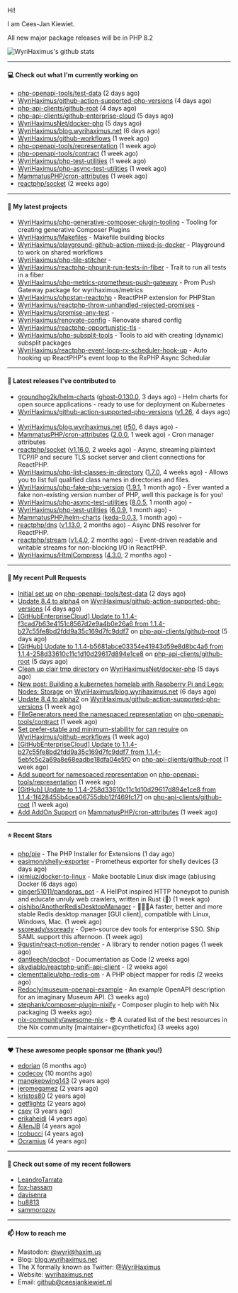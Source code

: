 Hi!

I am Cees-Jan Kiewiet.

All new major package releases will be in PHP 8.2

![WyriHaximus's github stats](https://github-readme-stats.vercel.app/api?username=WyriHaximus&show_icons=true)

---

#### 💻 Check out what I'm currently working on

- [php-openapi-tools/test-data](https://github.com/php-openapi-tools/test-data) (2 days ago)
- [WyriHaximus/github-action-supported-php-versions](https://github.com/WyriHaximus/github-action-supported-php-versions) (4 days ago)
- [php-api-clients/github-root](https://github.com/php-api-clients/github-root) (4 days ago)
- [php-api-clients/github-enterprise-cloud](https://github.com/php-api-clients/github-enterprise-cloud) (5 days ago)
- [WyriHaximusNet/docker-php](https://github.com/WyriHaximusNet/docker-php) (5 days ago)
- [WyriHaximus/blog.wyrihaximus.net](https://github.com/WyriHaximus/blog.wyrihaximus.net) (6 days ago)
- [WyriHaximus/github-workflows](https://github.com/WyriHaximus/github-workflows) (1 week ago)
- [php-openapi-tools/representation](https://github.com/php-openapi-tools/representation) (1 week ago)
- [php-openapi-tools/contract](https://github.com/php-openapi-tools/contract) (1 week ago)
- [WyriHaximus/php-test-utilities](https://github.com/WyriHaximus/php-test-utilities) (1 week ago)
- [WyriHaximus/php-async-test-utilities](https://github.com/WyriHaximus/php-async-test-utilities) (1 week ago)
- [MammatusPHP/cron-attributes](https://github.com/MammatusPHP/cron-attributes) (1 week ago)
- [reactphp/socket](https://github.com/reactphp/socket) (2 weeks ago)

---

#### 🌱 My latest projects

- [WyriHaximus/php-generative-composer-plugin-tooling](https://github.com/WyriHaximus/php-generative-composer-plugin-tooling) - Tooling for creating generative Composer Plugins
- [WyriHaximus/Makefiles](https://github.com/WyriHaximus/Makefiles) - Makefile building blocks
- [WyriHaximus/playground-github-action-mixed-js-docker](https://github.com/WyriHaximus/playground-github-action-mixed-js-docker) - Playground to work on shared workflows
- [WyriHaximus/php-tile-stitcher](https://github.com/WyriHaximus/php-tile-stitcher) - 
- [WyriHaximus/reactphp-phpunit-run-tests-in-fiber](https://github.com/WyriHaximus/reactphp-phpunit-run-tests-in-fiber) - Trait to run all tests in a fiber
- [WyriHaximus/php-metrics-prometheus-push-gateway](https://github.com/WyriHaximus/php-metrics-prometheus-push-gateway) - Prom Push Gateway package for wyrihaximus/metrics
- [WyriHaximus/phpstan-reactphp](https://github.com/WyriHaximus/phpstan-reactphp) - ReactPHP extension for PHPStan
- [WyriHaximus/reactphp-throw-unhandled-rejected-promises](https://github.com/WyriHaximus/reactphp-throw-unhandled-rejected-promises) - 
- [WyriHaximus/promise-any-test](https://github.com/WyriHaximus/promise-any-test) - 
- [WyriHaximus/renovate-config](https://github.com/WyriHaximus/renovate-config) - Renovate shared config
- [WyriHaximus/reactphp-opportunistic-tls](https://github.com/WyriHaximus/reactphp-opportunistic-tls) - 
- [WyriHaximus/php-subsplit-tools](https://github.com/WyriHaximus/php-subsplit-tools) - Tools to aid with creating (dynamic) subsplit packages
- [WyriHaximus/reactphp-event-loop-rx-scheduler-hook-up](https://github.com/WyriHaximus/reactphp-event-loop-rx-scheduler-hook-up) - Auto hooking up ReactPHP&#39;s event loop to the RxPHP Async Schedular

---

#### 🔭 Latest releases I've contributed to

- [groundhog2k/helm-charts](https://github.com/groundhog2k/helm-charts) ([ghost-0.130.0](https://github.com/groundhog2k/helm-charts/releases/tag/ghost-0.130.0), 3 days ago) - Helm charts for open source applications - ready to use for deployment on Kubernetes
- [WyriHaximus/github-action-supported-php-versions](https://github.com/WyriHaximus/github-action-supported-php-versions) ([v1.26](https://github.com/WyriHaximus/github-action-supported-php-versions/releases/tag/v1.26), 4 days ago) - 
- [WyriHaximus/blog.wyrihaximus.net](https://github.com/WyriHaximus/blog.wyrihaximus.net) ([r50](https://github.com/WyriHaximus/blog.wyrihaximus.net/releases/tag/r50), 6 days ago) - 
- [MammatusPHP/cron-attributes](https://github.com/MammatusPHP/cron-attributes) ([2.0.0](https://github.com/MammatusPHP/cron-attributes/releases/tag/2.0.0), 1 week ago) - Cron manager attributes
- [reactphp/socket](https://github.com/reactphp/socket) ([v1.16.0](https://github.com/reactphp/socket/releases/tag/v1.16.0), 2 weeks ago) - Async, streaming plaintext TCP/IP and secure TLS socket server and client connections for ReactPHP.
- [WyriHaximus/php-list-classes-in-directory](https://github.com/WyriHaximus/php-list-classes-in-directory) ([1.7.0](https://github.com/WyriHaximus/php-list-classes-in-directory/releases/tag/1.7.0), 4 weeks ago) - Allows you to list full qualified class names in directories and files.
- [WyriHaximus/php-fake-php-version](https://github.com/WyriHaximus/php-fake-php-version) ([1.9.1](https://github.com/WyriHaximus/php-fake-php-version/releases/tag/1.9.1), 1 month ago) - Ever wanted a fake non-existing version number of PHP, well this package is for you!
- [WyriHaximus/php-async-test-utilities](https://github.com/WyriHaximus/php-async-test-utilities) ([8.0.5](https://github.com/WyriHaximus/php-async-test-utilities/releases/tag/8.0.5), 1 month ago) - 
- [WyriHaximus/php-test-utilities](https://github.com/WyriHaximus/php-test-utilities) ([6.0.9](https://github.com/WyriHaximus/php-test-utilities/releases/tag/6.0.9), 1 month ago) - 
- [MammatusPHP/helm-charts](https://github.com/MammatusPHP/helm-charts) ([keda-0.0.3](https://github.com/MammatusPHP/helm-charts/releases/tag/keda-0.0.3), 1 month ago) - 
- [reactphp/dns](https://github.com/reactphp/dns) ([v1.13.0](https://github.com/reactphp/dns/releases/tag/v1.13.0), 2 months ago) - Async DNS resolver for ReactPHP.
- [reactphp/stream](https://github.com/reactphp/stream) ([v1.4.0](https://github.com/reactphp/stream/releases/tag/v1.4.0), 2 months ago) - Event-driven readable and writable streams for non-blocking I/O in ReactPHP.
- [WyriHaximus/HtmlCompress](https://github.com/WyriHaximus/HtmlCompress) ([4.3.0](https://github.com/WyriHaximus/HtmlCompress/releases/tag/4.3.0), 2 months ago) - 

---

#### 🔨 My recent Pull Requests

- [Initial set up](https://github.com/php-openapi-tools/test-data/pull/1) on [php-openapi-tools/test-data](https://github.com/php-openapi-tools/test-data) (2 days ago)
- [Update 8.4 to alpha4](https://github.com/WyriHaximus/github-action-supported-php-versions/pull/55) on [WyriHaximus/github-action-supported-php-versions](https://github.com/WyriHaximus/github-action-supported-php-versions) (4 days ago)
- [[GitHubEnterpriseCloud] Update to 1.1.4-f3cad7b63e4151c8567d2e9a4b0e26a6 from 1.1.4-b27c55fe8bd2fdd9a35c169d7fc9ddf7](https://github.com/php-api-clients/github-root/pull/1247) on [php-api-clients/github-root](https://github.com/php-api-clients/github-root) (5 days ago)
- [[GitHub] Update to 1.1.4-b5681abce03354e41943d59e8d8bc4a6 from 1.1.4-258d33610c11c1d10d29617d894e1ce8](https://github.com/php-api-clients/github-root/pull/1246) on [php-api-clients/github-root](https://github.com/php-api-clients/github-root) (5 days ago)
- [Clean up clair tmp directory](https://github.com/WyriHaximusNet/docker-php/pull/249) on [WyriHaximusNet/docker-php](https://github.com/WyriHaximusNet/docker-php) (5 days ago)
- [New post: Building a kubernetes homelab with Raspberry Pi and Lego: Nodes: Storage](https://github.com/WyriHaximus/blog.wyrihaximus.net/pull/197) on [WyriHaximus/blog.wyrihaximus.net](https://github.com/WyriHaximus/blog.wyrihaximus.net) (6 days ago)
- [Update 8.4 to alpha2](https://github.com/WyriHaximus/github-action-supported-php-versions/pull/54) on [WyriHaximus/github-action-supported-php-versions](https://github.com/WyriHaximus/github-action-supported-php-versions) (1 week ago)
- [FIleGenerators need the namespaced representation](https://github.com/php-openapi-tools/contract/pull/1) on [php-openapi-tools/contract](https://github.com/php-openapi-tools/contract) (1 week ago)
- [Set prefer-stable and minimum-stability for can require](https://github.com/WyriHaximus/github-workflows/pull/36) on [WyriHaximus/github-workflows](https://github.com/WyriHaximus/github-workflows) (1 week ago)
- [[GitHubEnterpriseCloud] Update to 1.1.4-b27c55fe8bd2fdd9a35c169d7fc9ddf7 from 1.1.4-5ebfc5c2a69a8e68eadbe18dfa04e5f0](https://github.com/php-api-clients/github-root/pull/1244) on [php-api-clients/github-root](https://github.com/php-api-clients/github-root) (1 week ago)
- [Add support for namespaced representation](https://github.com/php-openapi-tools/representation/pull/1) on [php-openapi-tools/representation](https://github.com/php-openapi-tools/representation) (1 week ago)
- [[GitHub] Update to 1.1.4-258d33610c11c1d10d29617d894e1ce8 from 1.1.4-1f428455b4cea06755dbb12f469fc171](https://github.com/php-api-clients/github-root/pull/1243) on [php-api-clients/github-root](https://github.com/php-api-clients/github-root) (1 week ago)
- [Add AddOn Support](https://github.com/MammatusPHP/cron-attributes/pull/4) on [MammatusPHP/cron-attributes](https://github.com/MammatusPHP/cron-attributes) (1 week ago)

---

#### ⭐ Recent Stars

- [php/pie](https://github.com/php/pie) - The PHP Installer for Extensions (1 day ago)
- [easimon/shelly-exporter](https://github.com/easimon/shelly-exporter) - Prometheus exporter for shelly devices (3 days ago)
- [iximiuz/docker-to-linux](https://github.com/iximiuz/docker-to-linux) - Make bootable Linux disk image (ab)using Docker (6 days ago)
- [ginger51011/pandoras_pot](https://github.com/ginger51011/pandoras_pot) - A HellPot inspired HTTP honeypot to punish and educate unruly web crawlers, written in Rust (🚀) (1 week ago)
- [qishibo/AnotherRedisDesktopManager](https://github.com/qishibo/AnotherRedisDesktopManager) - 🚀🚀🚀A faster, better and more stable Redis desktop manager [GUI client], compatible with Linux, Windows, Mac. (1 week ago)
- [ssoready/ssoready](https://github.com/ssoready/ssoready) - Open-source dev tools for enterprise SSO. Ship SAML support this afternoon. (1 week ago)
- [9gustin/react-notion-render](https://github.com/9gustin/react-notion-render) - A library to render notion pages (1 week ago)
- [dantleech/docbot](https://github.com/dantleech/docbot) - Documentation as Code (2 weeks ago)
- [skydiablo/reactphp-unifi-api-client](https://github.com/skydiablo/reactphp-unifi-api-client) -  (2 weeks ago)
- [clementtalleu/php-redis-om](https://github.com/clementtalleu/php-redis-om) - A PHP object mapper for redis (2 weeks ago)
- [Redocly/museum-openapi-example](https://github.com/Redocly/museum-openapi-example) - An example OpenAPI description for an imaginary Museum API.  (3 weeks ago)
- [stephank/composer-plugin-nixify](https://github.com/stephank/composer-plugin-nixify) - Composer plugin to help with Nix packaging (3 weeks ago)
- [nix-community/awesome-nix](https://github.com/nix-community/awesome-nix) - 😎 A curated list of the best resources in the Nix community [maintainer=@cyntheticfox] (3 weeks ago)

---

#### ❤️ These awesome people sponsor me (thank you!)

- [edorian](https://github.com/edorian) (6 months ago)
- [codecov](https://github.com/codecov) (10 months ago)
- [mangkepwing143](https://github.com/mangkepwing143) (2 years ago)
- [jeromegamez](https://github.com/jeromegamez) (2 years ago)
- [kristos80](https://github.com/kristos80) (2 years ago)
- [getflights](https://github.com/getflights) (2 years ago)
- [csev](https://github.com/csev) (3 years ago)
- [erikaheidi](https://github.com/erikaheidi) (4 years ago)
- [AllenJB](https://github.com/AllenJB) (4 years ago)
- [lcobucci](https://github.com/lcobucci) (4 years ago)
- [Ocramius](https://github.com/Ocramius) (4 years ago)

---

#### 👯 Check out some of my recent followers

- [LeandroTarrata](https://github.com/LeandroTarrata)
- [fox-hassam](https://github.com/fox-hassam)
- [davisenra](https://github.com/davisenra)
- [hu8813](https://github.com/hu8813)
- [sammorozov](https://github.com/sammorozov)

---

#### 📫 How to reach me

- Mastodon: [@wyri@haxim.us](https://toot-toot.wyrihaxim.us/@wyri)
- Blog: [blog.wyrihaximus.net](https://blog.wyrihaximus.net/)
- The X formally known as Twitter: [@WyriHaximus](https://twitter.com/WyriHaximus)
- Website: [wyrihaximus.net](https://wyrihaximus.net/)
- Email: [github@ceesjankiewiet.nl](mailto:github@ceesjankiewiet.nl)
